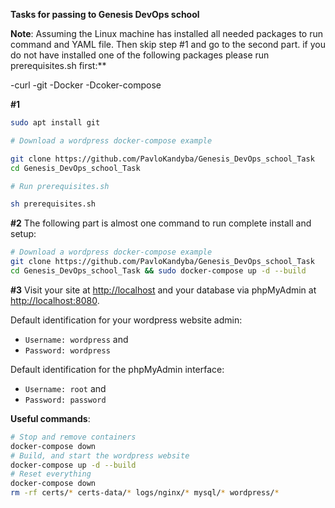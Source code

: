 **Tasks for passing to Genesis DevOps school**

**Note**: Assuming the Linux machine has installed all needed packages to run command and YAML file.
Then skip step #1 and go to the second part.
if you do not have installed one of the following packages please run prerequisites.sh first:**

-curl
-git
-Docker
-Dcoker-compose

**#1**
``` bash
sudo apt install git

# Download a wordpress docker-compose example

git clone https://github.com/PavloKandyba/Genesis_DevOps_school_Task
cd Genesis_DevOps_school_Task

# Run prerequisites.sh

sh prerequisites.sh
```

**#2**
The following part is almost one command to run complete install and setup:

``` bash
# Download a wordpress docker-compose example
git clone https://github.com/PavloKandyba/Genesis_DevOps_school_Task
cd Genesis_DevOps_school_Task && sudo docker-compose up -d --build
```

**#3**
Visit your site at <http://localhost> and your database via phpMyAdmin
at <http://localhost:8080>.

Default identification for your wordpress website admin:

  - `Username: wordpress` and
  - `Password: wordpress`

Default identification for the phpMyAdmin interface:

  - `Username: root` and
  - `Password: password`




**Useful commands**:

``` bash
# Stop and remove containers
docker-compose down
# Build, and start the wordpress website
docker-compose up -d --build
# Reset everything
docker-compose down
rm -rf certs/* certs-data/* logs/nginx/* mysql/* wordpress/*
```


